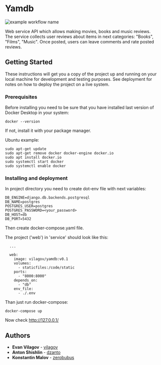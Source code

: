 # Yamdb
![example workflow name](https://github.com/yamdb/yamdb_final/workflows/Yamdb%20CI/badge.svg)

Web service API which allows making movies, books and music reviews.
The service collects user reviews about items in next categories: "Books", "Films", "Music". Once posted, users can leave comments and rate posted reviews. 

## Getting Started

These instructions will get you a copy of the project up and running on your local machine for development and testing purposes. See deployment for notes on how to deploy the project on a live system.

### Prerequisites

Before installing you need to be sure that you have installed last version of Docker Desktop in your system:

```
docker --version
```

If not, install it with your package manager.

Ubuntu example:

```
sudo apt-get update
sudo apt-get remove docker docker-engine docker.io
sudo apt install docker.io
sudo systemctl start docker
sudo systemctl enable docker
```

### Installing and deployment

In project directory you need to create dot-env file with next variables:

```
DB_ENGINE=django.db.backends.postgresql
DB_NAME=postgres
POSTGRES_USER=postgres
POSTGRES_PASSWORD=<your_password>
DB_HOST=db
DB_PORT=5432
```

Then create docker-compose.yaml file.

The project ('web') in 'service' should look like this:

```
  ...

  web:
    image: vilagov/yamdb:v0.1
    volumes:
      - staticfiles:/code/static
    ports:
      - "8000:8000"
    depends_on: 
      - "db"
    env_file: 
      - ./.env
```

Than just run docker-compose:

```
docker-compose up
```

Now check http://127.0.0.1/

## Authors

* **Evan Vilagov** - [vilagov](https://github.com/vilagov)
* **Anton Shishlin** - [dzanto](https://github.com/dzanto)
* **Konstantin Malov** - [zerobubus](https://github.com/zerobubus)


